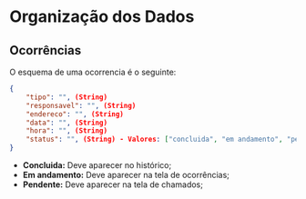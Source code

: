 # Organização dos Dados
## Ocorrências
O esquema de uma ocorrencia é o seguinte:<br>
```json
{
    "tipo": "", (String)
    "responsavel": "", (String)
    "endereco": "", (String)
    "data": "", (String)
    "hora": "", (String)
    "status": "", (String) - Valores: ["concluida", "em andamento", "pendente"]
}
```
<!-- "data finalizacao": "", (String)
"hora finalizacao": "", (String) -->

* **Concluida:** Deve aparecer no histórico;
* **Em andamento:** Deve aparecer na tela de ocorrências;
* **Pendente:** Deve aparecer na tela de chamados;
